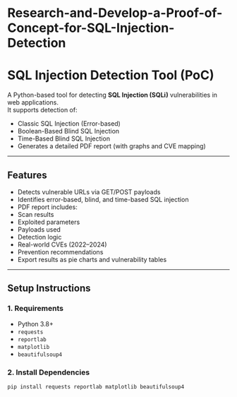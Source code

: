 # Research-and-Develop-a-Proof-of-Concept-for-SQL-Injection-Detection
#  SQL Injection Detection Tool (PoC)

A Python-based tool for detecting **SQL Injection (SQLi)** vulnerabilities in web applications.  
It supports detection of:

-  Classic SQL Injection (Error-based)
-  Boolean-Based Blind SQL Injection
-  Time-Based Blind SQL Injection  
-  Generates a detailed PDF report (with graphs and CVE mapping)

---

## Features

-  Detects vulnerable URLs via GET/POST payloads
-  Identifies error-based, blind, and time-based SQL injection
-  PDF report includes:
  - Scan results
  - Exploited parameters
  - Payloads used
  - Detection logic
  - Real-world CVEs (2022–2024)
  - Prevention recommendations
-  Export results as pie charts and vulnerability tables

---

## Setup Instructions

### 1. Requirements

- Python 3.8+
- `requests`
- `reportlab`
- `matplotlib`
- `beautifulsoup4`

### 2. Install Dependencies

```bash
pip install requests reportlab matplotlib beautifulsoup4

